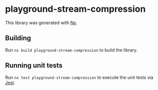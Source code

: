 # playground-stream-compression

This library was generated with [Nx](https://nx.dev).

## Building

Run `nx build playground-stream-compression` to build the library.

## Running unit tests

Run `nx test playground-stream-compression` to execute the unit tests via [Jest](https://jestjs.io).
